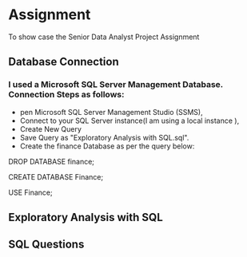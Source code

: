 # Assignment
To show case the Senior Data Analyst Project Assignment

## Database Connection

### I used a Microsoft SQL Server Management Database. Connection Steps as follows:

+ pen Microsoft SQL Server Management Studio (SSMS), 
+ Connect to your SQL Server instance(I am using a local instance ),
+ Create New Query 
+ Save Query as "Exploratory Analysis with SQL.sql".
+ Create the finance Database as per the query below:

DROP DATABASE finance;

CREATE DATABASE Finance;

USE Finance;

## Exploratory Analysis with SQL





## SQL Questions

